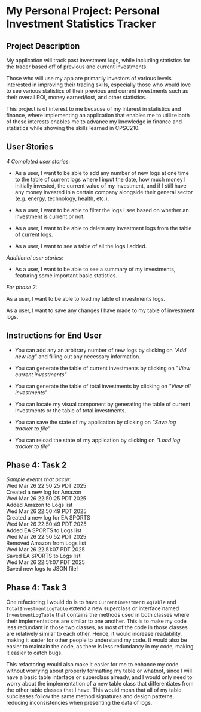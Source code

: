# My Personal Project: Personal Investment Statistics Tracker

## Project Description

My application will track past investment logs, while including statistics for the trader based off of previous and current investments.

Those who will use my app are primarily investors of various levels interested in improving their trading skills, especially those who would love to see various statistics of their previous and current investments such as their overall ROI, money earned/lost, and other statistics. 

This project is of interest to me because of my interest in statistics and finance, where implementing an application that enables me to utilize both of these interests enables me to advance my knowledge in finance and statistics while showing the skills learned in CPSC210.

## User Stories

*4 Completed user stories:*

* As a user, I want to be able to add any number of new logs at one time to the table of current logs where I input the date, how much money I initially invested, the current value of my investment, and if I still have any money invested in a certain company alongside their general sector (e.g. energy, technology, health, etc.).

* As a user, I want to be able to filter the logs I see based on whether an investment is current or not. 

* As a user, I want to be able to delete any investment logs from the table of current logs. 

* As a user, I want to see a table of all the logs I added.

*Additional user stories:*

* As a user, I want to be able to see a summary of my investments, featuring some important basic statistics.

*For phase 2:*

As a user, I want to be able to load my table of investments logs.

As a user, I want to save any changes I have made to my table of investment logs.

## Instructions for End User

* You can add any an arbitrary number of new logs by clicking on *"Add new log"* and filling out any necessary information.

* You can generate the table of current investments by clicking on *"View current investments"*

* You can generate the table of total investments by clicking on *"View all investments"*

* You can locate my visual component by generating the table of current investments or the table of total investments.

* You can save the state of my application by clicking on *"Save log tracker to file"*

* You can reload the state of my application by clicking on *"Load log tracker to file"*

## Phase 4: Task 2

*Sample events that occur:* \
Wed Mar 26 22:50:25 PDT 2025 \
Created a new log for Amazon \
Wed Mar 26 22:50:25 PDT 2025 \
Added Amazon to Logs list \
Wed Mar 26 22:50:49 PDT 2025 \
Created a new log for EA SPORTS \
Wed Mar 26 22:50:49 PDT 2025 \
Added EA SPORTS to Logs list \
Wed Mar 26 22:50:52 PDT 2025 \
Removed Amazon from Logs list \
Wed Mar 26 22:51:07 PDT 2025 \
Saved EA SPORTS to Logs list \
Wed Mar 26 22:51:07 PDT 2025 \
Saved new logs to JSON file!

## Phase 4: Task 3

One refactoring I would do is to have `CurrentInvestmentLogTable` and `TotalInvestmentLogTable` extend a new superclass or interface named `InvestmentLogTable` that contains the methods used in both classes where their implementations are similar to one another. This is to make my code less redundant in those two classes, as most of the code in those classes are relatively similar to each other. Hence, it would increase readability, making it easier for other people to understand my code. It would also be easier to maintain the code, as there is less redundancy in my code, making it easier to catch bugs. 

This refactoring would also make it easier for me to enhance my code without worrying about properly formatting my table or whatnot, since I will have a basic table interface or superclass already, and I would only need to worry about the implementation of a new table class that differentiates from the other table classes that I have. This would mean that all of my table subclasses follow the same method signatures and design patterns, reducing inconsistencies when presenting the data of logs.
